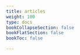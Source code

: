 ```yaml
---
title: articles
weight: 100
type: docs
bookCollapseSection: false
bookFlatSection: false
bookToc: false

---
```

